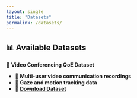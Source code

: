 ```yaml
---
layout: single
title: "Datasets"
permalink: /datasets/
---
```


## 📊 Available Datasets
📂 **Video Conferencing QoE Dataset**  
- 🎥 **Multi-user video communication recordings**
- 👀 **Gaze and motion tracking data**
- 📩 **[Download Dataset](https://your-dataset-link)**

